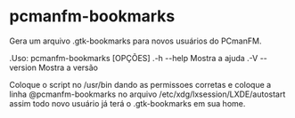 # pcmanfm-bookmarks
Gera um arquivo .gtk-bookmarks para novos usuários do PCmanFM.

.Uso: pcmanfm-bookmarks [OPÇÕES]
.-h --help       Mostra a ajuda
.-V --version    Mostra a versão

Coloque o script no /usr/bin dando as permissoes corretas e coloque a linha  @pcmanfm-bookmarks no arquivo /etc/xdg/lxsession/LXDE/autostart assim todo novo usuário já terá o .gtk-bookmarks em sua home.
